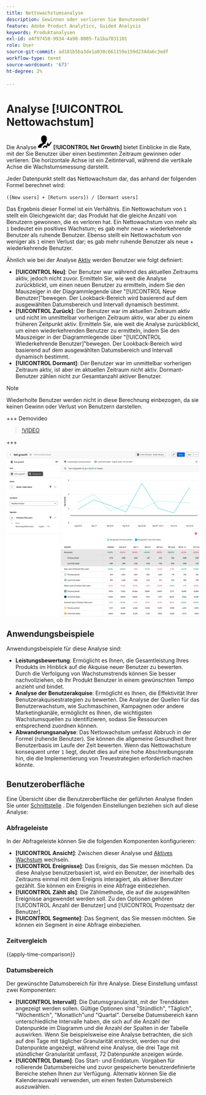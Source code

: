 ```yaml
---
title: Nettowachstumsanalyse
description: Gewinnen oder verlieren Sie Benutzende?
feature: Adobe Product Analytics, Guided Analysis
keywords: Produktanalysen
exl-id: a4f97458-9934-4a98-8005-fa1ba7831101
role: User
source-git-commit: ad181b5ba3de1a038c661159a159d234da6c3edf
workflow-type: tm+mt
source-wordcount: '673'
ht-degree: 2%

---
```


# Analyse [!UICONTROL Nettowachstum]

Die Analyse ![NetGrowth](/help/assets/icons/NetGrowth.svg) **[!UICONTROL Net Growth]** bietet Einblicke in die Rate, mit der Sie Benutzer über einen bestimmten Zeitraum gewinnen oder verlieren. Die horizontale Achse ist ein Zeitintervall, während die vertikale Achse die Wachstumsmessung darstellt.

Jeder Datenpunkt stellt das Nettowachstum dar, das anhand der folgenden Formel berechnet wird:

`([New users] + [Return users]) / [Dormant users]`

Das Ergebnis dieser Formel ist ein Verhältnis. Ein Nettowachstum von `1` stellt ein Gleichgewicht dar; das Produkt hat die gleiche Anzahl von Benutzern gewonnen, die es verloren hat. Ein Nettowachstum von mehr als `1` bedeutet ein positives Wachstum; es gab mehr neue + wiederkehrende Benutzer als ruhende Benutzer. Ebenso stellt ein Nettowachstum von weniger als `1` einen Verlust dar; es gab mehr ruhende Benutzer als neue + wiederkehrende Benutzer.

Ähnlich wie bei der Analyse [Aktiv](active-growth.md) werden Benutzer wie folgt definiert:

* **[!UICONTROL Neu]**: Der Benutzer war während des aktuellen Zeitraums aktiv, jedoch nicht zuvor. Ermitteln Sie, wie weit die Analyse zurückblickt, um einen neuen Benutzer zu ermitteln, indem Sie den Mauszeiger in der Diagrammlegende über &quot;[!UICONTROL Neue Benutzer]&quot;bewegen. Der Lookback-Bereich wird basierend auf dem ausgewählten Datumsbereich und Intervall dynamisch bestimmt.
* **[!UICONTROL Zurück]**: Der Benutzer war im aktuellen Zeitraum aktiv und nicht im unmittelbar vorherigen Zeitraum aktiv, war aber zu einem früheren Zeitpunkt aktiv. Ermitteln Sie, wie weit die Analyse zurückblickt, um einen wiederkehrenden Benutzer zu ermitteln, indem Sie den Mauszeiger in der Diagrammlegende über &quot;[!UICONTROL Wiederkehrende Benutzer]&quot;bewegen. Der Lookback-Bereich wird basierend auf dem ausgewählten Datumsbereich und Intervall dynamisch bestimmt.
* **[!UICONTROL Dormant]**: Der Benutzer war im unmittelbar vorherigen Zeitraum aktiv, ist aber im aktuellen Zeitraum nicht aktiv. Dormant-Benutzer zählen nicht zur Gesamtanzahl aktiver Benutzer.

>[!NOTE]
>
>Wiederholte Benutzer werden nicht in diese Berechnung einbezogen, da sie keinen Gewinn oder Verlust von Benutzern darstellen.

+++ Demovideo

>[!VIDEO](https://video.tv.adobe.com/v/3421664/?learn=on)

+++

![Netto-Wachstumsvergleich](../assets/net-growth-compare.png)

## Anwendungsbeispiele

Anwendungsbeispiele für diese Analyse sind:

* **Leistungsbewertung**: Ermöglicht es Ihnen, die Gesamtleistung Ihres Produkts im Hinblick auf die Akquise neuer Benutzer zu bewerten. Durch die Verfolgung von Wachstumstrends können Sie besser nachvollziehen, ob Ihr Produkt Benutzer in einem gewünschten Tempo anzieht und bindet.
* **Analyse der Benutzerakquise**: Ermöglicht es Ihnen, die Effektivität Ihrer Benutzerakquisestrategien zu bewerten. Die Analyse der Quellen für das Benutzerwachstum, wie Suchmaschinen, Kampagnen oder andere Marketingkanäle, ermöglicht es Ihnen, die wichtigsten Wachstumsquellen zu identifizieren, sodass Sie Ressourcen entsprechend zuordnen können.
* **Abwanderungsanalyse**: Das Nettowachstum umfasst Abbruch in der Formel (ruhende Benutzer). Sie können die allgemeine Gesundheit Ihrer Benutzerbasis im Laufe der Zeit bewerten. Wenn das Nettowachstum konsequent unter `1` liegt, deutet dies auf eine hohe Abschreibungsrate hin, die die Implementierung von Treuestrategien erforderlich machen könnte.

## Benutzeroberfläche

Eine Übersicht über die Benutzeroberfläche der geführten Analyse finden Sie unter [Schnittstelle](../overview.md#interface) . Die folgenden Einstellungen beziehen sich auf diese Analyse:

### Abfrageleiste

In der Abfrageleiste können Sie die folgenden Komponenten konfigurieren:

* **[!UICONTROL Ansicht]**: Zwischen dieser Analyse und [Aktives Wachstum](active-growth.md) wechseln.
* **[!UICONTROL Ereignisse]**: Das Ereignis, das Sie messen möchten. Da diese Analyse benutzerbasiert ist, wird ein Benutzer, der innerhalb des Zeitraums einmal mit dem Ereignis interagiert, als aktiver Benutzer gezählt. Sie können ein Ereignis in eine Abfrage einbeziehen.
* **[!UICONTROL Zählt als]**: Die Zählmethode, die auf die ausgewählten Ereignisse angewendet werden soll. Zu den Optionen gehören [!UICONTROL Anzahl der Benutzer] und [!UICONTROL Prozentsatz der Benutzer].
* **[!UICONTROL Segmente]**: Das Segment, das Sie messen möchten. Sie können ein Segment in eine Abfrage einbeziehen.

### Zeitvergleich

{{apply-time-comparison}}

### Datumsbereich

Der gewünschte Datumsbereich für Ihre Analyse. Diese Einstellung umfasst zwei Komponenten:

* **[!UICONTROL Intervall]**: Die Datumsgranularität, mit der Trenddaten angezeigt werden sollen. Gültige Optionen sind &quot;Stündlich&quot;, &quot;Täglich&quot;, &quot;Wöchentlich&quot;, &quot;Monatlich&quot;und &quot;Quartal&quot;. Derselbe Datumsbereich kann unterschiedliche Intervalle haben, die sich auf die Anzahl der Datenpunkte im Diagramm und die Anzahl der Spalten in der Tabelle auswirken. Wenn Sie beispielsweise eine Analyse betrachten, die sich auf drei Tage mit täglicher Granularität erstreckt, werden nur drei Datenpunkte angezeigt, während eine Analyse, die drei Tage mit stündlicher Granularität umfasst, 72 Datenpunkte anzeigen würde.
* **[!UICONTROL Datum]**: Das Start- und Enddatum. Vorgaben für rollierende Datumsbereiche und zuvor gespeicherte benutzerdefinierte Bereiche stehen Ihnen zur Verfügung. Alternativ können Sie die Kalenderauswahl verwenden, um einen festen Datumsbereich auszuwählen.
